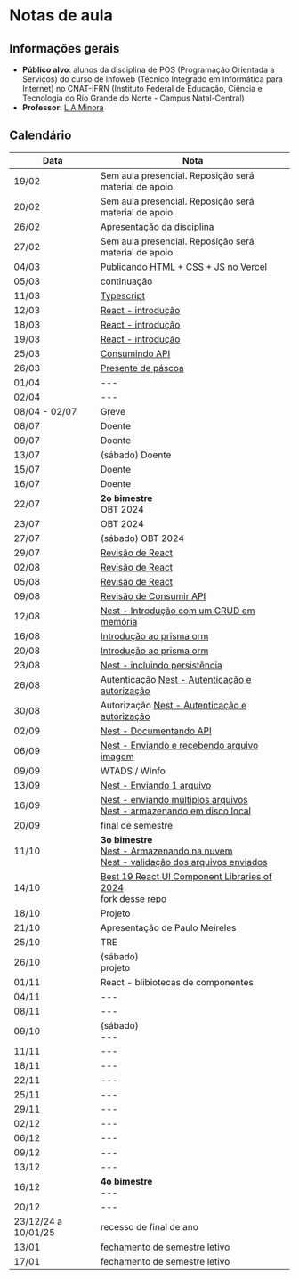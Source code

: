 # Notas de aula

## Informações gerais

- **Público alvo**: alunos da disciplina de POS (Programação Orientada a Serviços) do curso de Infoweb (Técnico Integrado em Informática para Internet) no CNAT-IFRN (Instituto Federal de Educação, Ciência e Tecnologia do Rio Grande do Norte - Campus Natal-Central)
- **Professor**: [L A Minora](https://github.com/leonardo-minora/)

## Calendário

| Data | Nota |
| --- | --- |
| 19/02 | Sem aula presencial. Reposição será material de apoio. |
| 20/02 | Sem aula presencial. Reposição será material de apoio. |
| 26/02 | Apresentação da disciplina |
| 27/02 | Sem aula presencial. Reposição será material de apoio. |
| 04/03 | [Publicando HTML + CSS + JS no Vercel](https://github.com/infoweb-pos/2024-vercel) |
| 05/03 | continuação |
| 11/03 | [Typescript](https://github.com/infoweb-pos/2024-typescript) |
| 12/03 | [React - introdução](https://github.com/infoweb-pos/2024-react) |
| 18/03 | [React - introdução](https://github.com/infoweb-pos/2024-react) |
| 19/03 | [React - introdução](https://github.com/infoweb-pos/2024-react) |
| 25/03 | [Consumindo API](https://github.com/infoweb-pos/2024-axios) |
| 26/03 | [Presente de páscoa](https://github.com/infoweb-pos/2024-avaliacao-pascoa) |
| 01/04 | --- |
| 02/04 | --- |
| 08/04 - 02/07 | Greve |
| 08/07 | Doente |
| 09/07 | Doente |
| 13/07 | (sábado) Doente |
| 15/07 | Doente |
| 16/07 | Doente |
| 22/07 | **2o bimestre**<br />OBT 2024 |
| 23/07 | OBT 2024 |
| 27/07 | (sábado) OBT 2024 |
| 29/07 | [Revisão de React](https://github.com/infoweb-pos/tictactoy-2024/tree/master) |
| 02/08 | [Revisão de React](./revisao-pos-greve.md) |
| 05/08 | [Revisão de React](./revisao-pos-greve.md) |
| 09/08 | [Revisão de Consumir API](./revisao-pos-greve-consumir-api.md) |
| 12/08 | [Nest - Introdução com um CRUD em memória](./nest/01-intro.md) |
| 16/08 | [Introdução ao prisma orm](./prisma/01-prisma-intro.md) |
| 20/08 | [Introdução ao prisma orm](./prisma/01-prisma-intro.md) |
| 23/08 | [Nest - incluindo persistência](./nest/02-prisma.md) |
| 26/08 | Autenticação [Nest - Autenticação e autorização](./nest/03-autenticacao.md) |
| 30/08 | Autorização [Nest - Autenticação e autorização](./nest/03-autenticacao.md) |
| 02/09 | [Nest - Documentando API](./nest/04-swagger.md) |
| 06/09 | [Nest - Enviando e recebendo arquivo imagem](./nest/05-upload-arquivos.md) |
| 09/09 | WTADS / WInfo |
| 13/09 | [Nest - Enviando 1 arquivo](https://dev.to/leonardominora/nest-upload-de-arquivo-5g1) |
| 16/09 | [Nest - enviando múltiplos arquivos](https://dev.to/leonardominora/nestjs-upload-e-armazenamento-local-de-arquivo-3gbn) <br/> [Nest - armazenando em disco local](https://dev.to/leonardominora/nest-armazenamento-local-de-upload-7ne) |
| 20/09 | final de semestre |
| 11/10 | **3o bimestre**<br />[Nest - Armazenando na nuvem](https://dev.to/leonardominora/nest-armazenamento-nas-nuvens-561j) <br />[Nest - validação dos arquivos enviados](https://dev.to/leonardominora/nestjs-validando-o-envio-de-arquivos-59d5) |
| 14/10 | [Best 19 React UI Component Libraries of 2024](https://prismic.io/blog/react-component-libraries)<br />[fork desse repo](https://github.com/infoweb-pos/2024-react-ui-libs) |
| 18/10 | Projeto |
| 21/10 | Apresentação de Paulo Meireles |
| 25/10 | TRE |
| 26/10 | (sábado)<br />projeto |
| 01/11 | React - blibiotecas de componentes |
| 04/11 | --- |
| 08/11 | --- |
| 09/10 | (sábado)<br />--- |
| 11/11 | --- |https://prismic.io/blog/react-component-libraries
| 18/11 | --- |
| 22/11 | --- |
| 25/11 | --- |
| 29/11 | --- |
| 02/12 | --- |
| 06/12 | --- |
| 09/12 | --- |
| 13/12 | --- |
| 16/12 | **4o bimestre**<br />--- |
| 20/12 | --- |
| 23/12/24 a 10/01/25 | recesso de final de ano |
| 13/01 | fechamento de semestre letivo |
| 17/01 | fechamento de semestre letivo |


